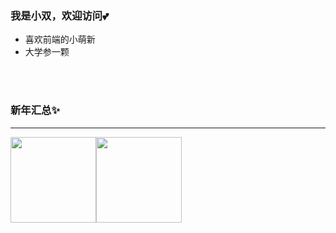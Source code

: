 ### 我是小双，欢迎访问💕

- 喜欢前端的小萌新
- 大学参一颗

<br>
<br>


### 新年汇总✨
<hr>
<img align="" height="137px" src="https://github-readme-stats.vercel.app/api?username=xiaoshuang20&hide_title=true&hide_border=true&show_icons=true&include_all_commits=true&line_height=21&bg_color=0,EC6C6C,FFD479,FFFC79,73FA79&theme=graywhite&locale=cn" /><img align="" height="137px" src="https://github-readme-stats.vercel.app/api/top-langs/?username=xiaoshuang20&hide_title=true&hide_border=true&layout=compact&bg_color=0,73FA79,73FDFF,D783FF&theme=graywhite&locale=cn" />
